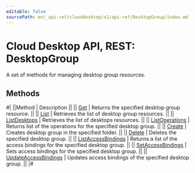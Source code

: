 ```yaml
---
editable: false
sourcePath: en/_api-ref/clouddesktop/v1/api-ref/DesktopGroup/index.md
---
```


# Cloud Desktop API, REST: DesktopGroup

A set of methods for managing desktop group resources.

## Methods

#|
||Method | Description ||
|| [Get](get.md) | Returns the specified desktop group resource. ||
|| [List](list.md) | Retrieves the list of desktop group resources. ||
|| [ListDesktops](listDesktops.md) | Retrieves the list of desktops resources. ||
|| [ListOperations](listOperations.md) | Returns list of the operations for the specified desktop group. ||
|| [Create](create.md) | Creates desktop group in the specified folder. ||
|| [Delete](delete.md) | Deletes the specified desktop group. ||
|| [ListAccessBindings](listAccessBindings.md) | Returns a list of the access bindings for the specified desktop group. ||
|| [SetAccessBindings](setAccessBindings.md) | Sets access bindings for the specified desktop group. ||
|| [UpdateAccessBindings](updateAccessBindings.md) | Updates access bindings of the specified desktop group. ||
|#